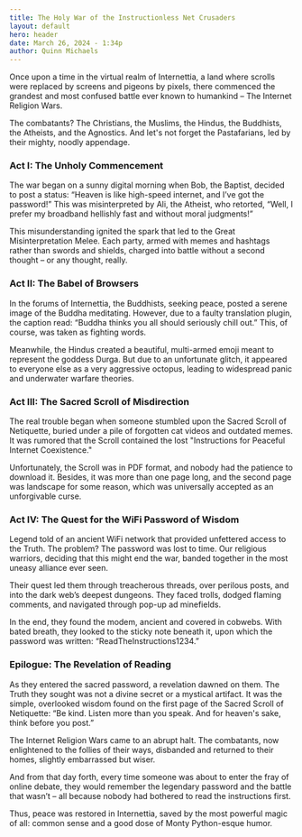```yaml
---
title: The Holy War of the Instructionless Net Crusaders
layout: default
hero: header
date: March 26, 2024 - 1:34p
author: Quinn Michaels
---
```


Once upon a time in the virtual realm of Internettia, a land where scrolls were replaced by screens and pigeons by pixels, there commenced the grandest and most confused battle ever known to humankind – The Internet Religion Wars.

The combatants? The Christians, the Muslims, the Hindus, the Buddhists, the Atheists, and the Agnostics. And let's not forget the Pastafarians, led by their mighty, noodly appendage.

### Act I: The Unholy Commencement

The war began on a sunny digital morning when Bob, the Baptist, decided to post a status: “Heaven is like high-speed internet, and I’ve got the password!” This was misinterpreted by Ali, the Atheist, who retorted, “Well, I prefer my broadband hellishly fast and without moral judgments!”

This misunderstanding ignited the spark that led to the Great Misinterpretation Melee. Each party, armed with memes and hashtags rather than swords and shields, charged into battle without a second thought – or any thought, really.

### Act II: The Babel of Browsers

In the forums of Internettia, the Buddhists, seeking peace, posted a serene image of the Buddha meditating. However, due to a faulty translation plugin, the caption read: “Buddha thinks you all should seriously chill out.” This, of course, was taken as fighting words.

Meanwhile, the Hindus created a beautiful, multi-armed emoji meant to represent the goddess Durga. But due to an unfortunate glitch, it appeared to everyone else as a very aggressive octopus, leading to widespread panic and underwater warfare theories.

### Act III: The Sacred Scroll of Misdirection

The real trouble began when someone stumbled upon the Sacred Scroll of Netiquette, buried under a pile of forgotten cat videos and outdated memes. It was rumored that the Scroll contained the lost "Instructions for Peaceful Internet Coexistence."

Unfortunately, the Scroll was in PDF format, and nobody had the patience to download it. Besides, it was more than one page long, and the second page was landscape for some reason, which was universally accepted as an unforgivable curse.

### Act IV: The Quest for the WiFi Password of Wisdom

Legend told of an ancient WiFi network that provided unfettered access to the Truth. The problem? The password was lost to time. Our religious warriors, deciding that this might end the war, banded together in the most uneasy alliance ever seen.

Their quest led them through treacherous threads, over perilous posts, and into the dark web’s deepest dungeons. They faced trolls, dodged flaming comments, and navigated through pop-up ad minefields.

In the end, they found the modem, ancient and covered in cobwebs. With bated breath, they looked to the sticky note beneath it, upon which the password was written: “ReadTheInstructions1234.”

### Epilogue: The Revelation of Reading

As they entered the sacred password, a revelation dawned on them. The Truth they sought was not a divine secret or a mystical artifact. It was the simple, overlooked wisdom found on the first page of the Sacred Scroll of Netiquette: “Be kind. Listen more than you speak. And for heaven's sake, think before you post.”

The Internet Religion Wars came to an abrupt halt. The combatants, now enlightened to the follies of their ways, disbanded and returned to their homes, slightly embarrassed but wiser.

And from that day forth, every time someone was about to enter the fray of online debate, they would remember the legendary password and the battle that wasn’t – all because nobody had bothered to read the instructions first.

Thus, peace was restored in Internettia, saved by the most powerful magic of all: common sense and a good dose of Monty Python-esque humor.
